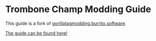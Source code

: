 # Trombone Champ Modding Guide

This guide is a fork of [gorillatagmodding.burrito.software](https://gorillatagmodding.burrito.software).

[The guide can be found here!](https://trombone.wiki)
